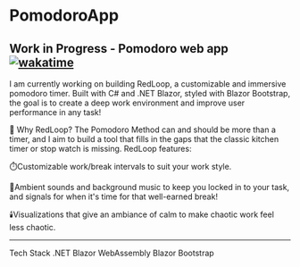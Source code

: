 # PomodoroApp
Work in Progress - Pomodoro web app
[![wakatime](https://wakatime.com/badge/user/af3e8694-2222-4de2-a458-248b84236d83/project/31f418f2-4a5c-4ab2-a5e6-7e094fb620bf.svg)](https://wakatime.com/badge/user/af3e8694-2222-4de2-a458-248b84236d83/project/31f418f2-4a5c-4ab2-a5e6-7e094fb620bf)
---
I am currently working on building RedLoop, a customizable and immersive pomodoro timer. Built with C# and .NET Blazor, styled with Blazor Bootstrap, the goal is to create a deep work environment and improve user performance in any task!

🧠 Why RedLoop?
The Pomodoro Method can and should be more than a timer, and I aim to build a tool that fills in the gaps that the classic kitchen timer or stop watch is missing. RedLoop features: 

⏱️Customizable work/break intervals to suit your work style.

🎵Ambient sounds and background music to keep you locked in to your task, and signals for when it's time for that well-earned break!

🕯️Visualizations that give an ambiance of calm to make chaotic work feel less chaotic.

---
Tech Stack
.NET Blazor WebAssembly
Blazor Bootstrap
